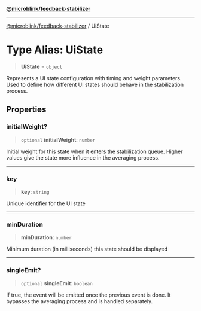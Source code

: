 [**@microblink/feedback-stabilizer**](../README.md)

***

[@microblink/feedback-stabilizer](../README.md) / UiState

# Type Alias: UiState

> **UiState** = `object`

Represents a UI state configuration with timing and weight parameters.
Used to define how different UI states should behave in the stabilization process.

## Properties

### initialWeight?

> `optional` **initialWeight**: `number`

Initial weight for this state when it enters the stabilization queue.
Higher values give the state more influence in the averaging process.

***

### key

> **key**: `string`

Unique identifier for the UI state

***

### minDuration

> **minDuration**: `number`

Minimum duration (in milliseconds) this state should be displayed

***

### singleEmit?

> `optional` **singleEmit**: `boolean`

If true, the event will be emitted once the previous event is done.
It bypasses the averaging process and is handled separately.
